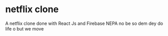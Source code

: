 
# netflix clone

A netflix clone done with React Js and Firebase 
NEPA no be so dem dey do life o but we move
